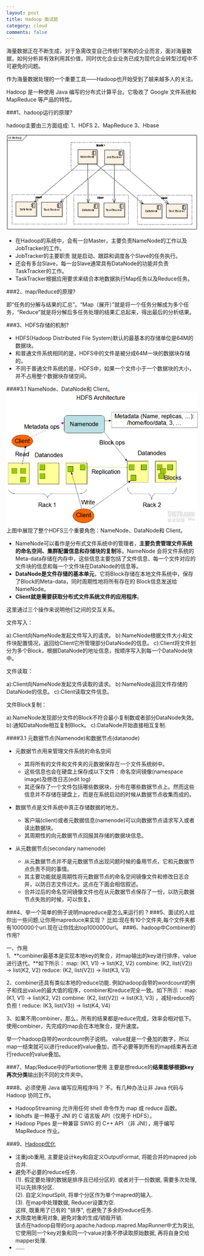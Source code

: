 ```yaml
---
layout: post
title: Hadoop 面试题
category: cloud
comments: false
---
```



海量数据正在不断生成，对于急需改变自己传统IT架构的企业而言，面对海量数据，如何分析并有效利用其价值，同时优化企业业务已成为现代企业转型过程中不可避免的问题。  

作为海量数据处理的一个重要工具——Hadoop也开始受到了越来越多人的关注。

Hadoop 是一种使用 Java 编写的分布式计算平台。它吸收了 Google 文件系统和 MapReduce 等产品的特性。

###1、hadoop运行的原理?

hadoop主要由三方面组成:
1、HDFS
2、MapReduce
3、Hbase

![2](/images/201510/hadoop2.gif "hadoop2")  

- 在Hadoop的系统中，会有一台Master，主要负责NameNode的工作以及JobTracker的工作。  
- JobTracker的主要职责 就是启动、跟踪和调度各个Slave的任务执行。  
- 还会有多台Slave，每一台Slave通常具有DataNode的功能并负责TaskTracker的工作。  
- TaskTracker根据应用要求来结合本地数据执行Map任务以及Reduce任务。

###2、map/Reduce的原理?

即“任务的分解与结果的汇总”。“Map（展开）”就是将一个任务分解成为多个任 务，“Reduce”就是将分解后多任务处理的结果汇总起来，得出最后的分析结果。


###3、HDFS存储的机制?
- HDFS(Hadoop Distributed File System)默认的最基本的存储单位是64M的数据块。
- 和普通文件系统相同的是，HDFS中的文件是被分成64M一块的数据块存储的。
- 不同于普通文件系统的是，HDFS中，如果一个文件小于一个数据块的大小，并不占用整个数据块存储空间。

####3.1 NameNode、DataNode和 Client。  
![1](/images/201510/hadoop.gif "hadoop")  
上图中展现了整个HDFS三个重要角色：NameNode、DataNode和 Client。  

- NameNode可以看作是分布式文件系统中的管理者，**主要负责管理文件系统的命名空间、集群配置信息和存储块的复制**等。NameNode 会将文件系统的Meta-data存储在内存中，这些信息主要包括了文件信息、每一个文件对应的文件块的信息和每一个文件块在DataNode的信息等。
- **DataNode是文件存储的基本单元**，它将Block存储在本地文件系统中，保存了Block的Meta-data，同时周期性地将所有存在的 Block信息发送给NameNode。
- **Client就是需要获取分布式文件系统文件的应用程序**。

这里通过三个操作来说明他们之间的交互关系。

文件写入：

  a):Client向NameNode发起文件写入的请求。
  b):NameNode根据文件大小和文件块配置情况，返回给Client它所管理部分DataNode的信息。
  c):Client将文件划分为多个Block，根据DataNode的地址信息，按顺序写入到每一个DataNode块中。

文件读取：

  a):Client向NameNode发起文件读取的请求。
  b):NameNode返回文件存储的DataNode的信息。
  c):Client读取文件信息。

文件Block复制：

  a):NameNode发现部分文件的Block不符合最小复制数或者部分DataNode失效。
  b):通知DataNode相互复制Block。
  c):DataNode开始直接相互复制.

####3.1 元数据节点(Namenode)和数据节点(datanode)
- 元数据节点用来管理文件系统的命名空间
	- 其将所有的文件和文件夹的元数据保存在一个文件系统树中。
	- 这些信息也会在硬盘上保存成以下文件：命名空间镜像(namespace image)及修改日志(edit log)
	- 其还保存了一个文件包括哪些数据块，分布在哪些数据节点上。然而这些信息并不存储在硬盘上，而是在系统启动的时候从数据节点收集而成的。
	
- 数据节点是文件系统中真正存储数据的地方。
	- 客户端(client)或者元数据信息(namenode)可以向数据节点请求写入或者读出数据块。
	- 其周期性的向元数据节点回报其存储的数据块信息。

- 从元数据节点(secondary namenode)
	- 从元数据节点并不是元数据节点出现问题时候的备用节点，它和元数据节点负责不同的事情。
	- 其主要功能就是周期性将元数据节点的命名空间镜像文件和修改日志合并，以防日志文件过大。这点在下面会相信叙述。
	- 合并过后的命名空间镜像文件也在从元数据节点保存了一份，以防元数据节点失败的时候，可以恢复。

###4、举一个简单的例子说明mapreduce是怎么来运行的 ?
###5、面试的人给你出一些问题,让你用mapreduce来实现？
      比如:现在有10个文件夹,每个文件夹都有1000000个url.现在让你找出top1000000url。
###6、hadoop中Combiner的作用?

一、作用  
1、**combiner最基本是实现本地key的聚合，对map输出的key进行排序，value进行迭代。**如下所示：
map: (K1, V1) → list(K2, V2) 
combine: (K2, list(V2)) → list(K2, V2) 
reduce: (K2, list(V2)) → list(K3, V3)

2、combiner还具有类似本地的reduce功能.
例如hadoop自带的wordcount的例子和找出value的最大值的程序，combiner和reduce完全一致。如下所示：
map: (K1, V1) → list(K2, V2) 
combine: (K2, list(V2)) → list(K3, V3) ，减轻reduce的负担！reduce: (K3, list(V3)) → list(K4, V4) 

3、如果不用combiner，那么，所有的结果都是reduce完成，效率会相对低下。使用combiner，先完成的map会在本地聚合，提升速度。

举一个hadoop自带的wordcount例子说明。
value就是一个叠加的数字，所以map一结束就可以进行reduce的value叠加，而不必要等到所有的map结束再去进行reduce的value叠加。

###7、Map/Reduce中的Partiotioner使用
主要是想reduce的**结果能够根据key再次分类**输出到不同的文件夹中。

###8、必须使用 Java 编写应用程序吗？
不。有几种办法让非 Java 代码与 Hadoop 协同工作。


- HadoopStreaming 允许用任何 shell 命令作为 map 或 reduce 函数。
- libhdfs 是一种基于 JNI 的 C 语言版 API（仅用于 HDFS）。
- Hadoop Pipes 是一种兼容 SWIG 的 C++ API （非 JNI），用于编写 MapReduce 作业。

###9、[Hadoop优化](http://p-x1984.iteye.com/blog/1113410)
- 注重job重用, 主要是设计key和自定义OutputFormat, 将能合并的mapred job合并.
- 避免不必要的reduce任务.  
(1). 假定要处理的数据是排序且已经分区的. 或者对于一份数据, 需要多次处理, 可以先排序分区.  
(2). 自定义InputSplit, 将单个分区作为单个mapred的输入.  
(3). 在map中处理数据, Reducer设置为空.   
这样, 既重用了已有的 "排序", 也避免了多余的reduce任务.
- 大限度地重用对象, 避免对象的生成/销毁开销.  
该点在hadoop自带的org.apache.hadoop.mapred.MapRunner中尤为突出, 它使用同一个key对象和同一个value对象不停读取原始数据, 再将自身交给mapper处理.
- ……